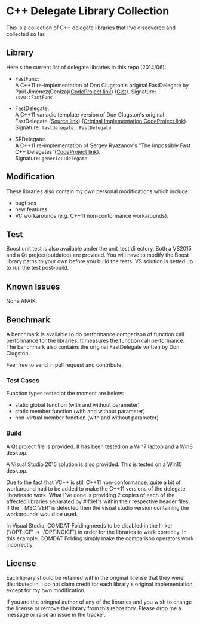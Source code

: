 C++ Delegate Library Collection
===============================

This is a collection of C++ delegate libraries that I've discovered and collected so far.

## Library
Here's the current list of delegate libraries in this repo (2014/06):
 * FastFunc:  
   A C++11 re-implementation of Don Clugston's original FastDelegate by Paúl Jiménez(Ceniza)([CodeProject link](http://www.codeproject.com/Articles/7150/Member-Function-Pointers-and-the-Fastest-Possible))
([Gist](https://gist.github.com/yxbh/997d5a7791e3fe18e94f)).
   Signature: `ssvu::FastFunc`  

 * FastDelegate:  
   A C++11 variadic template version of Don Clugston's original FastDelegate ([Source link](https://sites.google.com/site/ceniza666/cpp))
([Original Implementation CodeProject link](http://www.codeproject.com/Articles/7150/Member-Function-Pointers-and-the-Fastest-Possible)).
  Signature: `fastdelegate::FastDelegate`

 * SRDelegate:  
   A C++11 re-implementation of Sergey Ryazanov's "The Impossibly Fast C++ Delegates"([CodeProject link](http://www.codeproject.com/Articles/11015/The-Impossibly-Fast-C-Delegates)).  
   Signature: `generic::delegate`  


## Modification
These libraries also contain my own personal modifications which include:
 * bugfixes
 * new features
 * VC workarounds (e.g. C++11 non-conformance workarounds).

## Test
Boost unit test is also available under the unit_test directory. Both a VS2015 and a Qt project(outdated) are provided. You will have to modify the Boost library paths to your own before you build the tests. VS solution is setted up to run the test post-build.

## Known Issues
None AFAIK.

## Benchmark
A benchmark is available to do performance comparison of function call performance for the libraries. It measures the function call performance. The benchmark also contains the original FastDelegate written by Don Clugston.

Feel free to send in pull request and contribute.

### Test Cases
Function types tested at the moment are below:
 * static global function (with and without parameter)
 * static member function (with and without parameter)
 * non-virtual member function (with and without parameter)

### Build
A Qt project file is provided. It has been tested on a Win7 laptop and a Win8 desktop.

A Visual Studio 2015 solution is also provided. This is tested on a Win10 desktop.

Due to the fact that VC++ is still C++11 non-conformance, quite a bit of workaround had to be added to make the C++11 versions of the delegate libraries to work. What I've done is providing 2 copies of each of the affected libraries separated by #ifdef's within their respective header files. If the '_MSC_VER' is detected then the visual studio version containing the workarounds would be used.

In Visual Studio, COMDAT Folding needs to be disabled in the linker ('/OPT:ICF' -> '/OPT:NOICF') in order for the libraries to work correctly. In this example, COMDAT Folding simply make the comparison operators work incorrectly.

## License
Each library should be retained within the original license that they were distributed in. I do not claim credit for each library's original implementation, except for my own modification.

If you are the oringnal author of any of the libraries and you wish to change the license or remove the library from this repository. Please drop me a message or raise an issue in the tracker.
